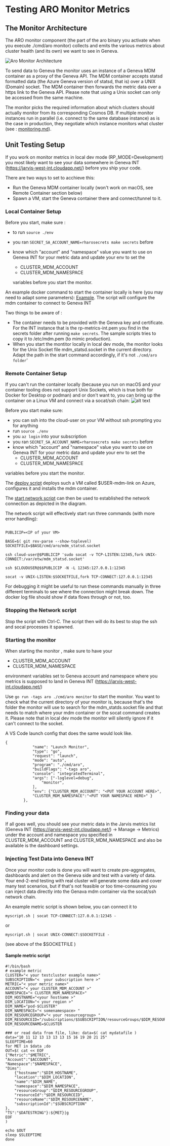 
# Testing ARO Monitor Metrics



## The Monitor Architecture

The ARO monitor component (the part of the aro binary you activate when you execute ./cmd/aro monitor) collects and emits the various metrics about cluster health (and its own) we want to see in Geneva. 


![Aro Monitor Architecture](img/AROMonitor.png "Aro Monitor Architecture")

To send data to Geneva the monitor uses an instance of a Geneva MDM container as a proxy of the Geneva API. The MDM container accepts statsd formatted data (the Azure Geneva version of statsd, that is) over a UNIX (Domain) socket. The MDM container then forwards the metric data over a https link to the Geneva API. Please note that using a Unix socket can only be accessed from the same machine. 

The monitor picks the required information about which clusters should actually monitor from its corresponding Cosmos DB. If multiple monitor instances run in parallel  (i.e. connect to the same database instance) as is the case in production, they negotiate which instance monitors what cluster (see : [monitoring.md](./monitoring.md)). 




## Unit Testing Setup

If you work on monitor metrics in local dev mode (RP_MODE=Development) you most likely want to see your data somewhere in Geneva INT (https://jarvis-west-int.cloudapp.net/) before you ship your code.

There are two ways to set to acchieve this: 
- Run the Geneva MDM container locally (won't work on macOS, see Remote Container section below)
- Spawn a VM, start the Geneva container there and connect/tunnel to it.

### Local Container Setup

Before you start, make sure :
- to run `source ./env`
- you ran `SECRET_SA_ACCOUNT_NAME=rharosecrets make secrets` before 
- know which "account" and "namespace" value you want to use on Geneva INT for your metric data and
  update your env to set the 
  - CLUSTER_MDM_ACCOUNT
  - CLUSTER_MDM_NAMESPACE
   

  variables before you start the monitor. 

An example docker command to start the container locally is here (you may need to adapt some parameters):
[Example](../hack/local-monitor-testing/sample/dockerStartCommand.sh). The script will configure the mdm container to connect to Geneva INT

Two things to be aware of :
* The container needs to be provided with the Geneva key and certificate. For the INT instance that is the rp-metrics-int.pem you find in the secrets folder after running `make secrets`.  The sample scripts tries to copy it to /etc/mdm.pem (to mimic production).
* When you start the montitor locally in local dev mode, the monitor looks for the Unix Socket file mdm_statsd.socket in the current directory. Adapt the path in the start command accordingly, if it's not  `./cmd/aro folder`'

### Remote Container Setup

If you can't run the container locally (because you run on macOS and your container tooling does not support Unix Sockets, which is true both for Docker for Desktop or podman) and or don't want to, you can bring up the container on a Linux VM and connect via a socat/ssh chain:
![alt text](img/SOCATConnection.png "SOCAT chain")

Before you start make sure:
- you can ssh into the cloud-user on your VM without ssh prompting you for anything 
- run `source ./env`
- you `az login`  into your subscription
- you ran `SECRET_SA_ACCOUNT_NAME=rharosecrets make secrets` before 
- know which "account" and "namespace" value you want to use on Geneva INT for your metric data and
  update your env to set the 
  - CLUSTER_MDM_ACCOUNT
  - CLUSTER_MDM_NAMESPACE

variables before you start the monitor. 

The [deploy script](../hack/local-monitor-testing/deploy_MDM_VM.sh) deploys such a VM called $USER-mdm-link on Azure, configures it and installs the mdm container.

The [start network script](../hack/local-monitor-testing/startMDMNetwork.sh) can then be used to established the network connection as depicted in the diagram. 

The network script will effectively start run three commands (with more error handling):
````

PUBLICIP=<IP of your VM>

BASE=$( git rev-parse --show-toplevel)
SOCKETFILE=$BASE/cmd/aro/mdm_statsd.socket

ssh cloud-user@$PUBLICIP 'sudo socat -v TCP-LISTEN:12345,fork UNIX-CONNECT:/var/etw/mdm_statsd.socket'

ssh $CLOUDUSER@$$PUBLICIP -N -L 12345:127.0.0.1:12345

socat -v UNIX-LISTEN:$SOCKETFILE,fork TCP-CONNECT:127.0.0.1:12345
````

For debugging it might be useful to run these commands manually in three different terminals to see where the connection might break down. The docker log file should show if data flows through or not, too.


### Stopping the Network script

Stop the script with Ctrl-C. The script then will do its best to stop the ssh and socal processes it spawned.


### Starting the monitor

When starting the monitor , make sure to have your

- CLUSTER_MDM_ACCOUNT
- CLUSTER_MDM_NAMESPACE
  
environment variables set to Geneva account and namespace where you metrics is supposed to land in Geneva INT (https://jarvis-west-int.cloudapp.net/)

Use `go run -tags aro ./cmd/aro monitor`  to start the monitor. You want to check what the current directory of your monitor is, because that's the folder the monitor will use to search for the mdm_statds.socket file and that needs to match where your mdm container or the socat command creates it. Please note that in local dev mode the monitor will silently ignore if it can't connect to the socket.

A VS Code launch config that does the same would look like.

````
{
            "name": "Launch Monitor",
            "type": "go",
            "request": "launch",
            "mode": "auto",
            "program": "./cmd/aro",
            "buildFlags": "-tags aro",
            "console": "integratedTerminal",
            "args": ["-loglevel=debug",
                "monitor",
            ],    
            "env": {"CLUSTER_MDM_ACCOUNT": "<PUT YOUR ACCOUNT HERE>",
            "CLUSTER_MDM_NAMESPACE":"<PUT YOUR NAMESPACE HERE>" }    
        },
````


### Finding your data

If all goes well, you should see your metric data  in the Jarvis metrics list (Geneva INT (https://jarvis-west-int.cloudapp.net/) -> Manage ->  Metrics) under the account and namespace you specified in CLUSTER_MDM_ACCOUNT and CLUSTER_MDM_NAMESPACE and also be available is the dashboard settings.


### Injecting Test Data into Geneva INT

Once your monitor code is done you will want to create pre-aggregates, dashboards and alert on the Geneva side and test with a variety of data.
Your end-2-end testing with real cluster will generate some data and cover many test scenarios, but if that's not feasible or too time-consuming you can inject data directly into the Genava mdm container via the socat/ssh network chain.

An example metric script is shown below, you can connect it to 


````
myscript.sh | socat TCP-CONNECT:127.0.0.1:12345 - 
````
or 
````
myscript.sh | socat UNIX-CONNECT:$SOCKETFILE - 
````
(see above of the $SOCKETFILE )



#### Sample metric script

````
#!/bin/bash
# example metric 
CLUSTER="< your testcluster example name>"
SUBSCRIPTION="<  your subscription here >"
METRIC="< your metric name>"
ACCOUNT="< your CLUSTER_MDM_ACCOUNT >"
NAMESPACE="< CLUSTER_MDM_NAMESPACE>"
DIM_HOSTNAME="<your hostname >"
DIM_LOCATION="< your region >"
DIM_NAME="pod-$CLUSTER"
DIM_NAMESPACE="< somenamespace> "
DIM_RESOURCEGROUP="< your resourcegroup> "
DIM_RESOURCEID="/subscriptions/$SUBSCRIPTION/resourceGroups/$DIM_RESOURCEGROUP/providers/Microsoft.RedHatOpenShift/openShiftClusters/$CLUSTER"
DIM_RESOURCENAME=$CLUSTER

### or read data from file, like: data=$( cat mydatafile )
data="10 11 12 13 13 13 13 15 16 19 20 21 25"
SLEEPTIME=60
for MET in $data ;do
OUT=$( cat << EOF 
{"Metric":"$METRIC",
"Account":"$ACCOUNT",
"Namespace":"$NAMESPACE",
"Dims":
    {"hostname":"$DIM_HOSTNAME",
    "location":"$DIM_LOCATION",
    "name":"$DIM_NAME",
    "namespace":"$DIM_NAMESPACE",
    "resourceGroup":"$DIM_RESOURCEGROUP",
    "resourceId":"$DIM_RESOURCEID",
    "resourceName":"$DIM_RESOURCENAME",
    "subscriptionId":"$SUBSCRIPTION"
},
"TS":"$DATESTRING"}:${MET}|g
EOF
)

echo $OUT
sleep $SLEEPTIME
done

````

